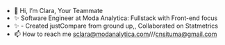 - 👋 Hi, I’m Clara, Your Teammate
- ✨ Software Engineer at Moda Analytica: Fullstack with Front-end focus
- ✨ - Created justCompare from ground up,, Collaborated on Statmetrics
- 📫 How to reach me sclara@modanalytica.com///cnsituma@gmail.com
